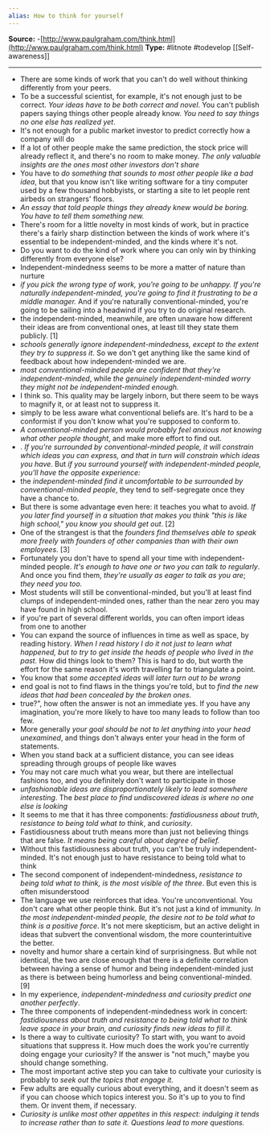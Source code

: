 ```yaml
---
alias: How to think for yourself
---
```

**Source:** -[http://www.paulgraham.com/think.html](http://www.paulgraham.com/think.html)
**Type:** #litnote #todevelop [[Self-awareness]]

----
- There are some kinds of work that you can't do well without thinking differently from your peers.
-   To be a successful scientist, for example, it's not enough just to be correct. *Your ideas have to be both correct and novel*. You can't publish papers saying things other people already know. *You need to say things no one else has realized yet*.
-   It's not enough for a public market investor to predict correctly how a company will do
-   If a lot of other people make the same prediction, the stock price will already reflect it, and there's no room to make money. *The only valuable insights are the ones most other investors don't share*
-   You have to *do something that sounds to most other people like a bad idea*, but that you know isn't like writing software for a tiny computer used by a few thousand hobbyists, or starting a site to let people rent airbeds on strangers' floors.
-   *An essay that told people things they already knew would be boring. You have to tell them something new.*
-   There's room for a little novelty in most kinds of work, but in practice there's a fairly sharp distinction between the kinds of work where it's essential to be independent-minded, and the kinds where it's not.
-   Do you want to do the kind of work where you can only win by thinking differently from everyone else?
-   Independent-mindedness seems to be more a matter of nature than nurture
-   *if you pick the wrong type of work, you're going to be unhappy.* *If you're naturally independent-minded, you're going to find it frustrating to be a middle manager.* And if you're naturally conventional-minded, you're going to be sailing into a headwind if you try to do original research.
-   the independent-minded, meanwhile, are often unaware how different their ideas are from conventional ones, at least till they state them publicly. [1]
-   *schools generally ignore independent-mindedness, except to the extent they try to suppress it*. So we don't get anything like the same kind of feedback about how independent-minded we are.
-   *most conventional-minded people are confident that they're independent-minded*, while *the genuinely independent-minded worry they might not be independent-minded enough.*
-   I think so. This quality may be largely inborn, but there seem to be ways to magnify it, or at least not to suppress it.
-   simply to be less aware what conventional beliefs are. It's hard to be a conformist if you don't know what you're supposed to conform to.
-   *A conventional-minded person would probably feel anxious not knowing what other people thought*, and make more effort to find out.
-   . *If you're surrounded by conventional-minded people, it will constrain which ideas you can express, and that in turn will constrain which ideas you have*. But *if you surround yourself with independent-minded people, you'll have the opposite experience:*
-   the *independent-minded find it uncomfortable to be surrounded by conventional-minded people*, they tend to self-segregate once they have a chance to.
-   But there is some advantage even here: it teaches you what to avoid. *If you later find yourself in a situation that makes you think "this is like high school," you know you should get out*. [2]
-   One of the strangest is that the *founders find themselves able to speak more freely with founders of other companies than with their own employees*. [3]
-   Fortunately you don't have to spend all your time with independent-minded people. *It's enough to have one or two you can talk to regularly*. And once you find them, *they're usually as eager to talk as you are*; *they need you too.*
-   Most students will still be conventional-minded, but you'll at least find clumps of independent-minded ones, rather than the near zero you may have found in high school.
-   if you're part of several different worlds, you can often import ideas from one to another
-   You can expand the source of influences in time as well as space, by reading history. *When I read history I do it not just to learn what happened, but to try to get inside the heads of people who lived in the past.* How did things look to them? This is hard to do, but worth the effort for the same reason it's worth travelling far to triangulate a point.
-   You know that *some accepted ideas will later turn out to be wrong*
-   end goal is not to find flaws in the things you're told, but to *find the new ideas that had been concealed by the broken ones.*
-   true?", how often the answer is not an immediate yes. If you have any imagination, you're more likely to have too many leads to follow than too few.
-   More generally *your goal should be not to let anything into your head unexamined*, and things don't always enter your head in the form of statements.
-   When you stand back at a sufficient distance, you can see ideas spreading through groups of people like waves
-   You may not care much what you wear, but there are intellectual fashions too, and you definitely don't want to participate in those
-   *unfashionable ideas are disproportionately likely to lead somewhere interesting*. The *best place to find undiscovered ideas is where no one else is looking*
-   It seems to me that it has three components: *fastidiousness about truth*, r*esistance to being told what to think*, and *curiosity*.
-   Fastidiousness about truth means more than just not believing things that are false. *It means being careful about degree of belief.*
-   Without this fastidiousness about truth, you can't be truly independent-minded. It's not enough just to have resistance to being told what to think
-   The second component of independent-mindedness, *resistance to being told what to think, is the most visible of the three*. But even this is often misunderstood
-   The language we use reinforces that idea. You're unconventional. You don't care what other people think. But it's not just a kind of immunity. *In the most independent-minded people, the desire not to be told what to think is a positive force*. It's not mere skepticism, but an active delight in ideas that subvert the conventional wisdom, the more counterintuitive the better.
-   novelty and humor share a certain kind of surprisingness. But while not identical, the two are close enough that there is a definite correlation between having a sense of humor and being independent-minded just as there is between being humorless and being conventional-minded. [9]
-   In my experience, *independent-mindedness and curiosity predict one another perfectly*.
-   The three components of independent-mindedness work in concert: *fastidiousness about truth and resistance to being told what to think leave space in your brain, and curiosity finds new ideas to fill it.*
-   Is there a way to cultivate curiosity? To start with, you want to avoid situations that suppress it. How much does the work you're currently doing engage your curiosity? If the answer is "not much," maybe you should change something.
-   The most important active step you can take to cultivate your curiosity is probably to *seek out the topics that engage it.*
-   Few adults are equally curious about everything, and it doesn't seem as if you can choose which topics interest you. So it's up to you to find them. Or invent them, if necessary.
-   *Curiosity is unlike most other appetites in this respect: indulging it tends to increase rather than to sate it. Questions lead to more questions.*